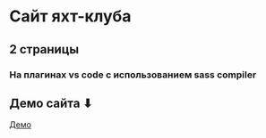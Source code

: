 # Сайт яхт-клуба
## 2 страницы
### На плагинах vs code с использованием sass compiler
## Демо сайта ⬇
[Демо](https://stroevgeorgiy.github.io/yachtclub/)

